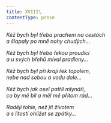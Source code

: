 ```yaml
---
title: XVIII\.
contentType: prose
---
```


_Kéž bych byl třeba prachem na cestách  
a šlapaly po mně nohy chudých…_

_Kéž bych byl třeba řekou proudící  
a u svých břehů míval pradleny…_

_Kéž bych byl při kraji řek topolem,  
nebe nad sebou a vodu dole…_

_Kéž bych jak osel patřil mlynáři,  
co by mě bil a měl mě přitom rád…_

_Raději tohle, než jít životem  
a s lítostí ohlížet se zpátky…_
